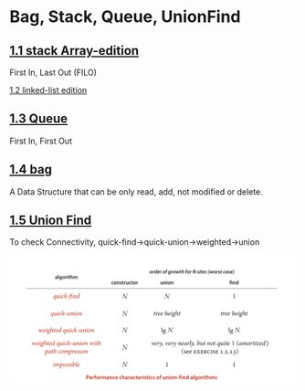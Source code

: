 # Bag, Stack, Queue, UnionFind  

## [1.1 stack Array-edition](./header/stack.h)  

First In, Last Out (FILO)  

[1.2 linked-list edition](.stack_LL.h)  

## [1.3 Queue](./header/queue.h)  

First In, First Out  

## [1.4 bag](./header//bag.h)  

A Data Structure that can be only read, add, not modified or delete.  


## [1.5 Union Find](./header/UnionFind.h)  

To check Connectivity, quick-find->quick-union->weighted->union  

![UnionFind](./UnionFind.png)  






